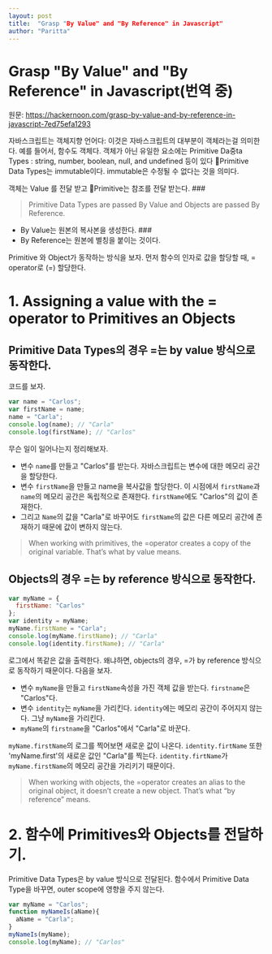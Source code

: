```yaml
---
layout: post
title:  "Grasp "By Value" and "By Reference" in Javascript"
author: "Paritta"
---
```


# Grasp "By Value" and "By Reference" in Javascript(번역 중)
원문: https://hackernoon.com/grasp-by-value-and-by-reference-in-javascript-7ed75efa1293

자바스크립트는 객체지향 언어다: 이것은 자바스크립트의 대부분이 객체라는걸 의미한다.
예를 들어서, 함수도 객체다. 객체가 아닌 유일한 요소에는 Primitive Da중ta Types : string, number, boolean, null, and undefined 등이 있다
Primitive Data Types는 immutable이다. immutable은 수정될 수 없다는 것을 의미다.

객체는  Value 를 전달 받고 Primitive는 참조를 전달 받는다. ###

> Primitive Data Types are passed By Value and Objects are passed By Reference.

- By Value는 원본의 복사본을 생성한다. ###
- By Reference는 원본에 별칭을 붙이는 것이다. 

Primitive 와 Object가 동작하는 방식을 보자. 먼저 함수의 인자로 값을 할당할 때, = operator로 (=) 할당한다.

# 1.  Assigning a value with the = operator to Primitives an Objects
## Primitive Data Types의 경우 =는 by value 방식으로 동작한다.
코드를 보자.

``` javascript
var name = "Carlos";
var firstName = name;
name = "Carla";
console.log(name); // "Carla"
console.log(firstName); // "Carlos"
```

무슨 일이 일어나는지 정리해보자.

- 변수 `name`를 만들고 "Carlos"를 받는다. 자바스크립트는 변수에 대한 메모리 공간을 할당한다.
- 변수 `firstName`을 만들고 name을 복사값을 할당한다. 이 시점에서 `firstName`과 `name`의 메모리 공간은 독립적으로 존재한다. `firstName`에도 "Carlos"의 값이 존재한다.
- 그리고 `Name`의 값을 "Carla"로 바꾸어도 `firstName`의 값은 다른 메모리 공간에 존재하기 때문에 값이 변하지 않는다.

> When working with primitives, the =operator creates a copy of the original variable. That’s what by value means.

## Objects의 경우 =는 by reference 방식으로 동작한다.

``` javascript
var myName = {
  firstName: "Carlos"
};
var identity = myName;
myName.firstName = "Carla";
console.log(myName.firstName); // "Carla"
console.log(identity.firstName); // "Carla"
```

로그에서 똑같은 값을 출력한다. 왜냐하면, objects의 경우, =가 by reference 방식으로 동작하기 때문이다.
다음을 보자.

- 변수 `myName`을 만들고 `firstName`속성을 가진 객체 값을 받는다. `firstname`은 "Carlos"다.
- 변수 `identity`는 `myName`을 가리킨다.  `identity`에는 메모리 공간이 주어지지 않는다. 그냥 `myName`을 가리킨다.
- `myName`의 `firstname`을 "Carlos"에서 "Carla"로 바꾼다.

`myName.firstName`의 로그를 찍어보면 새로운 값이 나온다. `identity.firtName` 또한 'myName.first'의 새로운 값인 "Carla"를 찍는다. `identity.firtName`가 `myName.firstName`의 메모리 공간을 가리키기 때문이다.

> When working with objects, the =operator creates an alias to the original object, it doesn’t create a new object. That’s what “by reference” means.

# 2. 함수에 Primitives와 Objects를 전달하기.

Primitive Data Types은 by value 방식으로 전달된다.
함수에서 Primitive Data Type을 바꾸면, outer scope에 영향을 주지 않는다.

``` javascript
var myName = "Carlos";
function myNameIs(aName){
  aName = "Carla";
}
myNameIs(myName);
console.log(myName); // "Carlos"
```  



 